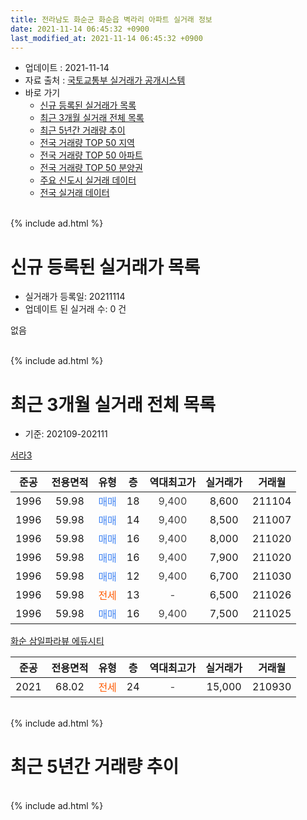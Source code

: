 ```yaml
---
title: 전라남도 화순군 화순읍 벽라리 아파트 실거래 정보
date: 2021-11-14 06:45:32 +0900
last_modified_at: 2021-11-14 06:45:32 +0900
---
```


* 업데이트 : 2021-11-14
* 자료 출처 : [국토교통부 실거래가 공개시스템](http://rt.molit.go.kr)
* 바로 가기
    * [신규 등록된 실거래가 목록](#신규-등록된-실거래가-목록)
    * [최근 3개월 실거래 전체 목록](#최근-3개월-실거래-전체-목록)
    * [최근 5년간 거래량 추이](#최근-5년간-거래량-추이)
    * [전국 거래량 TOP 50 지역](https://inasie.github.io/apt-trade-info/최근-3개월-전국에서-가장-거래가-많이-발생한-지역)
    * [전국 거래량 TOP 50 아파트](https://inasie.github.io/apt-trade-info/최근-3개월-전국에서-가장-거래가-많이-발생한-아파트)
    * [전국 거래량 TOP 50 분양권](https://inasie.github.io/apt-trade-info/최근-3개월-전국에서-가장-거래가-많이-발생한-분양권)
    * [주요 신도시 실거래 데이터](https://inasie.github.io/apt-trade-info/주요-신도시)
    * [전국 실거래 데이터](https://inasie.github.io/apt-trade-info/전국)
<br>
{% include ad.html %}
<br>

# 신규 등록된 실거래가 목록
* 실거래가 등록일: 20211114
* 업데이트 된 실거래 수: 0 건

없음

<br>
{% include ad.html %}
<br>

# 최근 3개월 실거래 전체 목록
* 기준: 202109-202111


[서라3](https://search.naver.com/search.naver?query=%EC%A0%84%EB%9D%BC%EB%82%A8%EB%8F%84+%ED%99%94%EC%88%9C%EA%B5%B0+%ED%99%94%EC%88%9C%EC%9D%8D+%EB%B2%BD%EB%9D%BC%EB%A6%AC+%EC%84%9C%EB%9D%BC3)

|준공|전용면적|유형|층|역대최고가|실거래가|거래월|
|:---:|:---:|:---:|:---:|:---:|:---:|:---:|
|1996|59.98|<span style="color:#4285f3">매매</span>|18|<span style="color:#444444">9,400</span>|8,600|211104|
|1996|59.98|<span style="color:#4285f3">매매</span>|14|<span style="color:#444444">9,400</span>|8,500|211007|
|1996|59.98|<span style="color:#4285f3">매매</span>|16|<span style="color:#444444">9,400</span>|8,000|211020|
|1996|59.98|<span style="color:#4285f3">매매</span>|16|<span style="color:#444444">9,400</span>|7,900|211020|
|1996|59.98|<span style="color:#4285f3">매매</span>|12|<span style="color:#444444">9,400</span>|6,700|211030|
|1996|59.98|<span style="color:#ff5a00">전세</span>|13|<span style="color:#444444">-</span>|6,500|211026|
|1996|59.98|<span style="color:#4285f3">매매</span>|16|<span style="color:#444444">9,400</span>|7,500|211025|

[화순 삼일파라뷰 에듀시티](https://search.naver.com/search.naver?query=%EC%A0%84%EB%9D%BC%EB%82%A8%EB%8F%84+%ED%99%94%EC%88%9C%EA%B5%B0+%ED%99%94%EC%88%9C%EC%9D%8D+%EB%B2%BD%EB%9D%BC%EB%A6%AC+%ED%99%94%EC%88%9C+%EC%82%BC%EC%9D%BC%ED%8C%8C%EB%9D%BC%EB%B7%B0+%EC%97%90%EB%93%80%EC%8B%9C%ED%8B%B0)

|준공|전용면적|유형|층|역대최고가|실거래가|거래월|
|:---:|:---:|:---:|:---:|:---:|:---:|:---:|
|2021|68.02|<span style="color:#ff5a00">전세</span>|24|<span style="color:#444444">-</span>|15,000|210930|


<br>
{% include ad.html %}
<br>

# 최근 5년간 거래량 추이


<div style="width:100%;">
    <canvas id="deal_progress" height="200"></canvas>
</div>

<script>
new Chart(document.getElementById("deal_progress"), {
    type: 'line',
    data: {
        labels: ['201611','201612','201701','201702','201703','201704','201705','201706','201707','201708','201709','201710','201711','201712','201801','201802','201803','201804','201805','201806','201807','201808','201809','201810','201811','201812','201901','201902','201903','201904','201905','201906','201907','201908','201909','201910','201911','201912','202001','202002','202003','202004','202005','202006','202007','202008','202009','202010','202011','202012','202101','202102','202103','202104','202105','202106','202107','202108','202109','202110','202111'],
        datasets: [{
            label: '매매',
            pointRadius: 1,
            data: [1, 2, 0, 2, 1, 0, 3, 1, 2, 3, 0, 2, 4, 4, 5, 2, 5, 2, 4, 1, 2, 1, 2, 5, 3, 2, 3, 2, 6, 1, 2, 1, 3, 1, 2, 2, 3, 3, 3, 1, 3, 4, 3, 3, 4, 3, 4, 2, 0, 0, 3, 0, 3, 8, 8, 1, 8, 3, 0, 5, 1],
            borderColor: "rgba(255, 201, 14, 1)",
            backgroundColor: "rgba(255, 201, 14, 0.5)",
            fill: false,
            lineTension: 0
        },{
            label: '전월세',
            pointRadius: 1,
            data: [2, 0, 0, 1, 0, 0, 2, 0, 1, 2, 1, 1, 1, 0, 0, 1, 1, 1, 1, 1, 1, 1, 3, 1, 0, 1, 2, 0, 2, 0, 0, 1, 0, 3, 2, 1, 0, 1, 0, 0, 2, 1, 3, 1, 0, 1, 0, 0, 0, 0, 0, 1, 3, 0, 2, 1, 0, 3, 1, 1, 0],
            borderColor: "rgba(0, 141, 185, 1)",
            backgroundColor: "rgba(0, 141, 185, 0.5)",
            fill: false,
            lineTension: 0
        }
        ]
    },
    options: {
        responsive: true,
        title: {
            display: false
        },
        tooltips: {
            mode: 'index',
            intersect: false
        },
        hover: {
            mode: 'nearest',
            intersect: true
        },
        scales: {
            xAxes: [{
                display: true,
                scaleLabel: {
                    display: true,
                    labelString: '년/월'
                }
            }],
            yAxes: [{
                display: true,
                ticks: {
                    suggestedMin: 0,
                },
                scaleLabel: {
                    display: true,
                    labelString: '실거래 수'
                }
            }]
        }
    }
});

</script>


<br>
{% include ad.html %}
<br>

